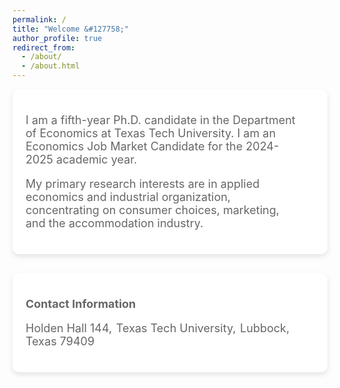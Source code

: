 ```yaml
---
permalink: /
title: "Welcome &#127758;"
author_profile: true
redirect_from: 
  - /about/
  - /about.html
---
```

<div style="display: flex; align-items: flex-start; margin-bottom: 30px; background-color: white; border: 1px solid white; border-radius: 10px; padding: 20px; box-shadow: 0 4px 8px rgba(0, 0, 0, 0.1);">
  <div style="flex: 1.5; margin-right: 20px; align-self: center;">
    <div style="flex: 2;font-size: 18px;color: #666666;">
      <p>
      I am a fifth-year Ph.D. candidate in the Department of Economics at Texas Tech University. I am an Economics Job Market Candidate for the 2024-2025 academic year.  
      </p>
      <p>
      My primary research interests are in applied economics and industrial organization, concentrating on consumer choices, marketing, and the accommodation industry.
      </p>
    </div>
  </div>
</div>

<div style="display: flex; align-items: flex-start; margin-bottom: 30px; background-color: white; border: 1px solid white; border-radius: 10px; padding: 20px; box-shadow: 0 4px 8px rgba(0, 0, 0, 0.1);">
  <div style="flex: 1.5; margin-right: 20px; align-self: center;">
    <div style="flex: 2;font-size: 18px;color: #666666;">
      <p><strong>Contact Information</strong></p>
      <p>
      <i class='fas fa-map-marker-alt'></i>Holden Hall 144,  
      Texas Tech University,  
      Lubbock, Texas 79409  
      </p>
    </div>
  </div>
</div>


